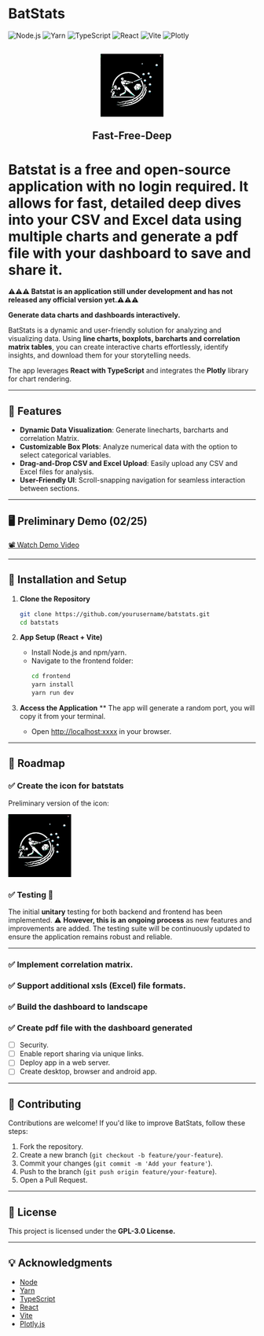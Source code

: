 # **BatStats**  

![Node.js](https://img.shields.io/badge/Node.js-23.6.0-green?style=flat-square&logo=node.js)
![Yarn](https://img.shields.io/badge/Yarn-1.22.22-blue?style=flat-square&logo=yarn)
![TypeScript](https://img.shields.io/badge/TypeScript-5.6.2-blue?style=flat-square&logo=typescript)
![React](https://img.shields.io/badge/React-19.0.0-blue?style=flat-square&logo=react)
![Vite](https://img.shields.io/badge/Vite-6.0.6-blue?style=flat-square&logo=vite)
![Plotly](https://img.shields.io/badge/Plotly-2.35.3-blue?style=flat-square&logo=plotly)



<h2 align="center" margin="15px">
  <img src="https://github.com/Car85/batstats/blob/2de8763c3dc1d413f101dd5ea7c467fd7c9fd58d/icon/icon_batstats.png" alt="Fast - Free - Deep">
   <p>Fast-Free-Deep</p>
</h2>



# Batstat is a free and open-source application with no login required. It allows for fast, detailed deep dives into your CSV and Excel data using multiple charts and generate a pdf file with your dashboard to save and share it.

**⚠️⚠️⚠️ Batstat is an application still under development and has not released any official version yet.⚠️⚠️⚠️**


**Generate data charts and dashboards interactively.**  

BatStats is a dynamic and user-friendly solution for analyzing and visualizing data. Using **line charts, boxplots, barcharts and correlation matrix tables**, you can create interactive charts effortlessly, identify insights, and download them for your storytelling needs.  

The app leverages **React with TypeScript** and integrates the **Plotly** library for chart rendering.

---

## **🚀 Features**  

- **Dynamic Data Visualization**: Generate linecharts, barcharts and correlation Matrix.  
- **Customizable Box Plots**: Analyze numerical data with the option to select categorical variables.  
- **Drag-and-Drop CSV and Excel Upload**: Easily upload any CSV and Excel files for analysis.  
- **User-Friendly UI**: Scroll-snapping navigation for seamless interaction between sections.  

---

## **🖥️ Preliminary Demo (02/25)**  

[📽️ Watch Demo Video](https://github.com/user-attachments/assets/74a46639-8b23-4145-9693-375241f850b8)

---

## **🔧 Installation and Setup**  

1. **Clone the Repository**  
   ```bash
   git clone https://github.com/yourusername/batstats.git
   cd batstats
   ```

2. **App Setup (React + Vite)**  
   - Install Node.js and npm/yarn.  
   - Navigate to the frontend folder:  
     ```bash
     cd frontend
     yarn install
     yarn run dev
     ```

4. **Access the Application**
   ** The app will generate a random port, you will copy it from your terminal.
   - Open [http://localhost:xxxx](http://localhost:3000) in your browser.  

---

## **🚧 Roadmap**  

      
### ✅ **Create the icon for batstats**
      
   Preliminary version of the icon:

   ![batstats](https://github.com/Car85/batstats/blob/2de8763c3dc1d413f101dd5ea7c467fd7c9fd58d/icon/icon_batstats.png)
      
### ✅ **Testing** 🚧
The initial **unitary** testing for both backend and frontend has been implemented. ⚠️ **However, this is an ongoing process** as new features and improvements are added. The testing suite will be continuously updated to ensure the application remains robust and reliable.

---

### ✅ **Implement correlation matrix.**  
### ✅ **Support additional xsls (Excel) file formats.**
### ✅ **Build the dashboard to landscape**
### ✅ **Create pdf file with the dashboard generated**

- [ ] Security.
- [ ] Enable report sharing via unique links.
- [ ] Deploy app in a web server.
- [ ] Create desktop, browser and android app.

---

## **🤝 Contributing**  

Contributions are welcome! If you'd like to improve BatStats, follow these steps:  
1. Fork the repository.  
2. Create a new branch (`git checkout -b feature/your-feature`).  
3. Commit your changes (`git commit -m 'Add your feature'`).  
4. Push to the branch (`git push origin feature/your-feature`).  
5. Open a Pull Request.  

---

## **📜 License**  

This project is licensed under the **GPL-3.0 License.**

---

## **💡 Acknowledgments**  

- [Node](https://github.com/nodejs/node)
- [Yarn](https://github.com/yarnpkg/yarn)
- [TypeScript](https://github.com/Microsoft/TypeScript)
- [React](https://github.com/facebook/react)
- [Vite](https://github.com/vitejs/vite)
- [Plotly.js](https://github.com/plotly/plotly.js)  

